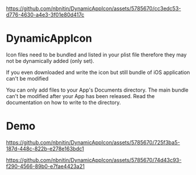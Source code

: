 
https://github.com/nbnitin/DynamicAppIcon/assets/5785670/cc3edc53-d776-4630-a4e3-3f01e80d417c
# DynamicAppIcon

Icon files need to be bundled and listed in your plist file therefore they may not be dynamically added (only set).

If you even downloaded and write the icon but still bundle of iOS application can't be modified

You can only add files to your App's Documents directory. The main bundle can't be modified after your App has been released. Read the documentation on how to write to the directory.

# Demo


https://github.com/nbnitin/DynamicAppIcon/assets/5785670/725f3ba5-187d-448c-822b-e278e163bdc1



https://github.com/nbnitin/DynamicAppIcon/assets/5785670/74d43c93-f290-4566-89b0-e7fae4423a21




